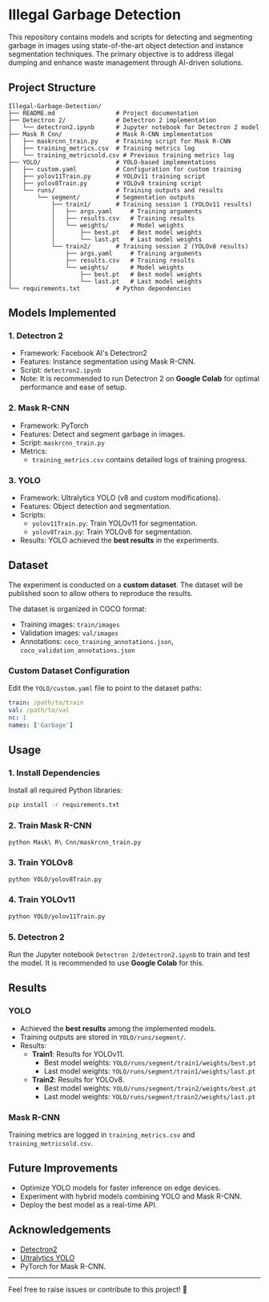 # Illegal Garbage Detection

This repository contains models and scripts for detecting and segmenting garbage in images using state-of-the-art object detection and instance segmentation techniques. The primary objective is to address illegal dumping and enhance waste management through AI-driven solutions.

## Project Structure

```
Illegal-Garbage-Detection/
├── README.md                 # Project documentation
├── Detectron 2/              # Detectron 2 implementation
│   └── detectron2.ipynb      # Jupyter notebook for Detectron 2 model
├── Mask R Cnn/               # Mask R-CNN implementation
│   ├── maskrcnn_train.py     # Training script for Mask R-CNN
│   ├── training_metrics.csv  # Training metrics log
│   └── training_metricsold.csv # Previous training metrics log
├── YOLO/                     # YOLO-based implementations
│   ├── custom.yaml           # Configuration for custom training
│   ├── yolov11Train.py       # YOLOv11 training script
│   ├── yolov8Train.py        # YOLOv8 training script
│   └── runs/                 # Training outputs and results
│       └── segment/          # Segmentation outputs
│           ├── train1/       # Training session 1 (YOLOv11 results)
│           │   ├── args.yaml     # Training arguments
│           │   ├── results.csv   # Training results
│           │   └── weights/      # Model weights
│           │       ├── best.pt   # Best model weights
│           │       └── last.pt   # Last model weights
│           └── train2/       # Training session 2 (YOLOv8 results)
│               ├── args.yaml     # Training arguments
│               ├── results.csv   # Training results
│               └── weights/      # Model weights
│                   ├── best.pt   # Best model weights
│                   └── last.pt   # Last model weights
└── requirements.txt          # Python dependencies
```

## Models Implemented

### 1. Detectron 2
- Framework: Facebook AI's Detectron2
- Features: Instance segmentation using Mask R-CNN.
- Script: `detectron2.ipynb`
- Note: It is recommended to run Detectron 2 on **Google Colab** for optimal performance and ease of setup.

### 2. Mask R-CNN
- Framework: PyTorch
- Features: Detect and segment garbage in images.
- Script: `maskrcnn_train.py`
- Metrics:
  - `training_metrics.csv` contains detailed logs of training progress.

### 3. YOLO
- Framework: Ultralytics YOLO (v8 and custom modifications).
- Features: Object detection and segmentation.
- Scripts:
  - `yolov11Train.py`: Train YOLOv11 for segmentation.
  - `yolov8Train.py`: Train YOLOv8 for segmentation.
- Results: YOLO achieved the **best results** in the experiments.

## Dataset

The experiment is conducted on a **custom dataset**. The dataset will be published soon to allow others to reproduce the results.

The dataset is organized in COCO format:
- Training images: `train/images`
- Validation images: `val/images`
- Annotations: `coco_training_annotations.json`, `coco_validation_annotations.json`

### Custom Dataset Configuration
Edit the `YOLO/custom.yaml` file to point to the dataset paths:
```yaml
train: /path/to/train
val: /path/to/val
nc: 1
names: ['Garbage']
```

## Usage

### 1. Install Dependencies
Install all required Python libraries:
```bash
pip install -r requirements.txt
```

### 2. Train Mask R-CNN
```bash
python Mask\ R\ Cnn/maskrcnn_train.py
```

### 3. Train YOLOv8
```bash
python YOLO/yolov8Train.py
```

### 4. Train YOLOv11
```bash
python YOLO/yolov11Train.py
```

### 5. Detectron 2
Run the Jupyter notebook `Detectron 2/detectron2.ipynb` to train and test the model. It is recommended to use **Google Colab** for this.

## Results

### YOLO
- Achieved the **best results** among the implemented models.
- Training outputs are stored in `YOLO/runs/segment/`.
- Results:
  - **Train1**: Results for YOLOv11.
    - Best model weights: `YOLO/runs/segment/train1/weights/best.pt`
    - Last model weights: `YOLO/runs/segment/train1/weights/last.pt`
  - **Train2**: Results for YOLOv8.
    - Best model weights: `YOLO/runs/segment/train2/weights/best.pt`
    - Last model weights: `YOLO/runs/segment/train2/weights/last.pt`

### Mask R-CNN
Training metrics are logged in `training_metrics.csv` and `training_metricsold.csv`.

## Future Improvements
- Optimize YOLO models for faster inference on edge devices.
- Experiment with hybrid models combining YOLO and Mask R-CNN.
- Deploy the best model as a real-time API.

## Acknowledgements
- [Detectron2](https://github.com/facebookresearch/detectron2)
- [Ultralytics YOLO](https://github.com/ultralytics/yolov5)
- PyTorch for Mask R-CNN.

---
Feel free to raise issues or contribute to this project! 🚀
